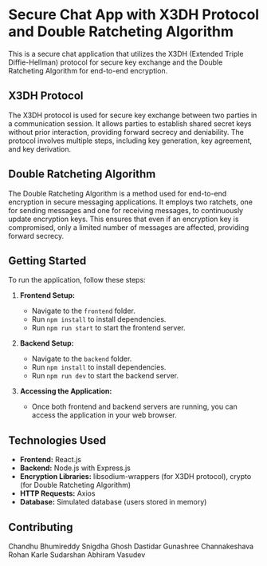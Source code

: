 # Secure Chat App with X3DH Protocol and Double Ratcheting Algorithm

This is a secure chat application that utilizes the X3DH (Extended Triple Diffie-Hellman) protocol for secure key exchange and the Double Ratcheting Algorithm for end-to-end encryption.

## X3DH Protocol

The X3DH protocol is used for secure key exchange between two parties in a communication session. It allows parties to establish shared secret keys without prior interaction, providing forward secrecy and deniability. The protocol involves multiple steps, including key generation, key agreement, and key derivation.

## Double Ratcheting Algorithm

The Double Ratcheting Algorithm is a method used for end-to-end encryption in secure messaging applications. It employs two ratchets, one for sending messages and one for receiving messages, to continuously update encryption keys. This ensures that even if an encryption key is compromised, only a limited number of messages are affected, providing forward secrecy.

## Getting Started

To run the application, follow these steps:

1. **Frontend Setup:**
   - Navigate to the `frontend` folder.
   - Run `npm install` to install dependencies.
   - Run `npm run start` to start the frontend server.

2. **Backend Setup:**
   - Navigate to the `backend` folder.
   - Run `npm install` to install dependencies.
   - Run `npm run dev` to start the backend server.

3. **Accessing the Application:**
   - Once both frontend and backend servers are running, you can access the application in your web browser.

## Technologies Used

- **Frontend:** React.js
- **Backend:** Node.js with Express.js
- **Encryption Libraries:** libsodium-wrappers (for X3DH protocol), crypto (for Double Ratcheting Algorithm)
- **HTTP Requests:** Axios
- **Database:** Simulated database (users stored in memory)

## Contributing
Chandhu Bhumireddy 
Snigdha Ghosh Dastidar 
Gunashree Channakeshava 
Rohan Karle Sudarshan
Abhiram Vasudev 
